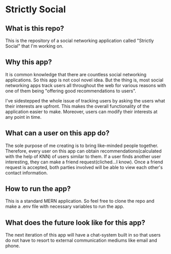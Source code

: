 # Strictly Social

## What is this repo?
This is the repository of a social networking application called "Strictly Social" that I'm working on.

## Why this app?
It is common knowledge that there are countless social networking applications. So this app is not cool novel idea. But the thing is, most social networking apps track users all throughout the web for various reasons with one of them being "offering good recommendations to users".

I've sidestepped the whole issue of tracking users by asking the users what their interests are upfront. This makes the overall functionality of the application easier to make. Moreover, users can modify their interests at any point in time. 

## What can a user on this app do?
The sole purpose of me creating is to bring like-minded people together. Therefore, every user on this app can obtain recommendations(calculated with the help of KNN) of users similar to them. If a user finds another user interesting, they can make a friend request(cliched...I know). Once a friend request is accepted, both parties involved will be able to view each other's contact information.

## How to run the app?
This is a standard MERN application. So feel free to clone the repo and make a .env file with necessary variables to run the app.

## What does the future look like for this app?
The next iteration of this app will have a chat-system built in so that users do not have to resort to external communication mediums like email and phone.
